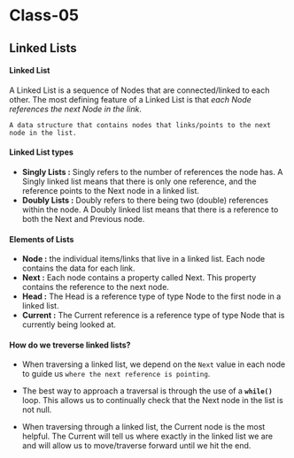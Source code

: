 # Class-05
## Linked Lists

#### Linked List
A Linked List is a sequence of Nodes that are connected/linked to each other. The most defining feature of a Linked List is that *each Node references the next Node in the link*.

`A data structure that contains nodes that links/points to the next node in the list.`


#### Linked List types

- **Singly Lists :** Singly refers to the number of references the node has. A Singly linked list means that there is only one reference, and the reference points to the Next node in a linked list.
- **Doubly Lists :** Doubly refers to there being two (double) references within the node. A Doubly linked list means that there is a reference to both the Next and Previous node.


#### Elements of Lists
  - **Node :** the individual items/links that live in a linked list. Each node contains the data for each link.
  - **Next :** Each node contains a property called Next. This property contains the reference to the next node.
  - **Head :** The Head is a reference type of type Node to the first node in a linked list.
  - **Current :** The Current reference is a reference type of type Node that is currently being looked at.


#### How do we treverse linked lists?
  - When traversing a linked list, we depend on the `Next` value in each node to guide us `where the next reference is pointing`. 

  - The best way to approach a traversal is through the use of a **`while()`** loop. This allows us to continually check that the Next node in the list is not null.
  
  - When traversing through a linked list, the Current node is the most helpful. The Current will tell us where exactly in the linked list we are and will allow us to move/traverse forward until we hit the end.